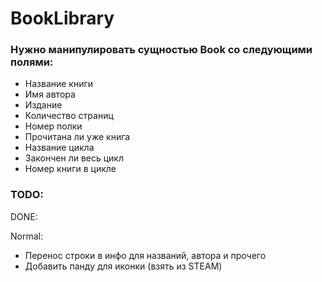 # BookLibrary

### Нужно манипулировать сущностью Book со следующими полями:
- Название книги
- Имя автора
- Издание
- Количество страниц
- Номер полки
- Прочитана ли уже книга
- Название цикла
- Закончен ли весь цикл
- Номер книги в цикле

### TODO:
DONE:

Normal:
- Перенос строки в инфо для названий, автора и прочего
- Добавить панду для иконки (взять из STEAM)